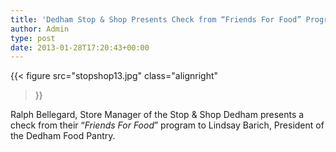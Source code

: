 ```yaml
---
title: 'Dedham Stop & Shop Presents Check from “Friends For Food” Program'
author: Admin
type: post
date: 2013-01-28T17:20:43+00:00
---
```

{{< figure
  src="stopshop13.jpg"
  class="alignright"
>}}

Ralph Bellegard, Store Manager of the Stop & Shop Dedham presents a check from their &#8220;_Friends For Food_&#8221; program to Lindsay Barich, President of the Dedham Food Pantry.

